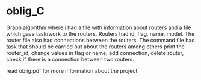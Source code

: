 # oblig_C

Graph algorithm where i had a file with information about routers and a file which gave task/work to the routers. Routers had id, flag, name, model. The router file also had connections between the routers. The command file had task that should be carried out about the routers among others print the router_id, change values in flag or name, add connection, delete router, check if there is a connection between two routers. 


read oblig.pdf for more information about the project. 
